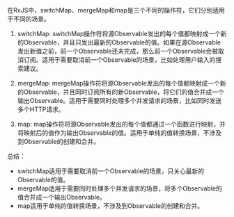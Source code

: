 在RxJS中，switchMap、mergeMap和map是三个不同的操作符，它们分别适用于不同的场景。

1. switchMap: switchMap操作符将源Observable发出的每个值都映射成一个新的Observable，并且只发出最新的Observable的值。如果在源Observable发出新值之前，前一个Observable还未完成，那么前一个Observable会被取消订阅。适用于需要取消前一个Observable的场景，比如处理用户输入的搜索建议。

2. mergeMap: mergeMap操作符将源Observable发出的每个值都映射成一个新的Observable，并且同时订阅所有的新Observable，将它们的值合并成一个输出Observable。适用于需要同时处理多个并发请求的场景，比如同时发送多个HTTP请求。

3. map: map操作符将源Observable发出的每个值都通过一个函数进行映射，并将映射后的值作为输出Observable的值。适用于单纯的值转换场景，不涉及到Observable的创建和合并。

总结：
- switchMap适用于需要取消前一个Observable的场景，只关心最新的Observable的值。
- mergeMap适用于需要同时处理多个并发请求的场景，将多个Observable的值合并成一个输出Observable。
- map适用于单纯的值转换场景，不涉及到Observable的创建和合并。

